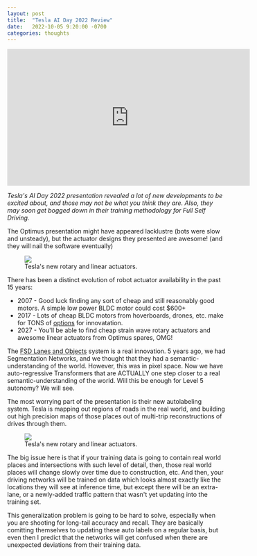 ```yaml
---
layout: post
title:  "Tesla AI Day 2022 Review"
date:   2022-10-05 9:20:00 -0700
categories: thoughts
---
```


<iframe width="560" height="315" src="https://www.youtube.com/embed/ODSJsviD_SU" title="YouTube video player" frameborder="0" allow="accelerometer; autoplay; clipboard-write; encrypted-media; gyroscope; picture-in-picture" allowfullscreen></iframe>

*Tesla's AI Day 2022 presentation revealed a lot of new developments to 
be excited about, and those may not be what you think they are. Also, they may soon get bogged down in their
training methodology for Full Self Driving.*

The Optimus presentation might have appeared lacklustre (bots were slow and unsteady), but
the actuator designs they presented are awesome! (and they will nail the software eventually)

<figure>
    <img src="{{ site.baseurl | prepend: site.url }}/images/aiday_actuators.png" />
    <figcaption>Tesla's new rotary and linear actuators.</figcaption>
</figure>

There has been a distinct evolution of robot actuator availability in the past 15 years: 
 - 2007 - Good luck finding any sort of cheap and still reasonably good motors. A simple low power BLDC motor could cost $600+
 - 2017 - Lots of cheap BLDC motors from hoverboards, drones, etc. make for TONS of [options](https://comma.ai/shop/products/body) for innovatation.
 - 2027 - You'll be able to find cheap strain wave rotary actuators and awesome linear actuators from Optimus spares, OMG!


The [FSD Lanes and Objects](https://www.youtube.com/watch?v=ODSJsviD_SU&t=5148s) system is a real innovation.
5 years ago, we had Segmentation Networks, and we thought that they had a semantic-understanding of the world. However, this 
was in pixel space. Now we have auto-regressive Transformers that are ACTUALLY one step closer to a real semantic-understanding of the world.
Will this be enough for Level 5 autonomy? We will see.

The most worrying part of the presentation is their new autolabeling system. Tesla is mapping out regions of roads in the 
real world, and building out high precision maps of those places out of multi-trip reconstructions of drives through them.

<figure>
    <img src="{{ site.baseurl | prepend: site.url }}/images/aiday_autolabeling.png" />
    <figcaption>Tesla's new rotary and linear actuators.</figcaption>
</figure>

The big issue here is that if your training data is going to contain real world places and intersections with such 
level of detail, then, those real world places will change slowly over time due to construction, etc. And then,
your driving networks will be trained on data which looks almost exactly like the locations they will see at inference
time, but except there will be an extra-lane, or a newly-added traffic pattern that wasn't yet updating into the training set.

This generalization problem is going to be hard to solve, especially when you are shooting for long-tail accuracy and recall.
They are basically comitting themselves to updating these auto labels on a regular basis, but even then I predict
that the networks will get confused when there are unexpected deviations from their training data.